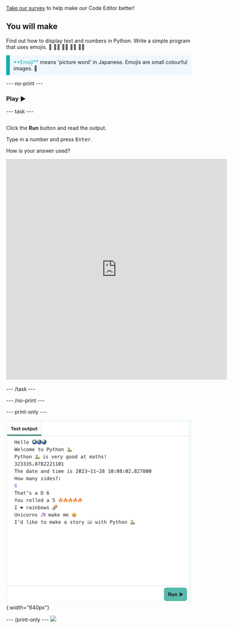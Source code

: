 <div class="c-survey-banner" style="width:100%">
  <a class="c-survey-banner__link" href="https://form.raspberrypi.org/f/code-editor-feedback" target="_blank">Take our survey</a> to help make our Code Editor better!
</div>

## You will make

Find out how to display text and numbers in Python. Write a simple program that uses emojis. 🙌 🙌🏼 🙌🏽 🙌🏾 🙌🏿

<p style="border-left: solid; border-width:10px; border-color: #0faeb0; background-color: aliceblue; padding: 10px;">
<span style="color: #0faeb0">**Emoji**</span> means 'picture word' in Japanese. Emojis are small colourful images. 🥰
</p>


--- no-print ---

### Play ▶️

--- task ---

<div style="display: flex; flex-wrap: wrap">
<div style="flex-basis: 175px; flex-grow: 1">  

Click the **Run** button and read the output.

Type in a number and press <kbd>Enter</kbd>. 

How is your answer used?

<iframe src="https://editor.raspberrypi.org/en/embed/viewer/hello-world-solution" width="600" height="600" frameborder="0" marginwidth="0" marginheight="0" allowfullscreen>
</iframe>
</div>
</div>

--- /task ---

--- /no-print ---

--- print-only ---

![Example output in the Code Editor.](images/showcase_static.png){:width="640px"}

--- /print-only ---
![](http://code.org/api/hour/begin_codeclub_hworld.png)
